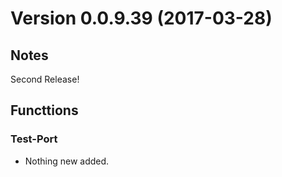 # Version 0.0.9.39 (2017-03-28)
         
## Notes

Second Release!

## Functtions

### Test-Port

* Nothing new added.
